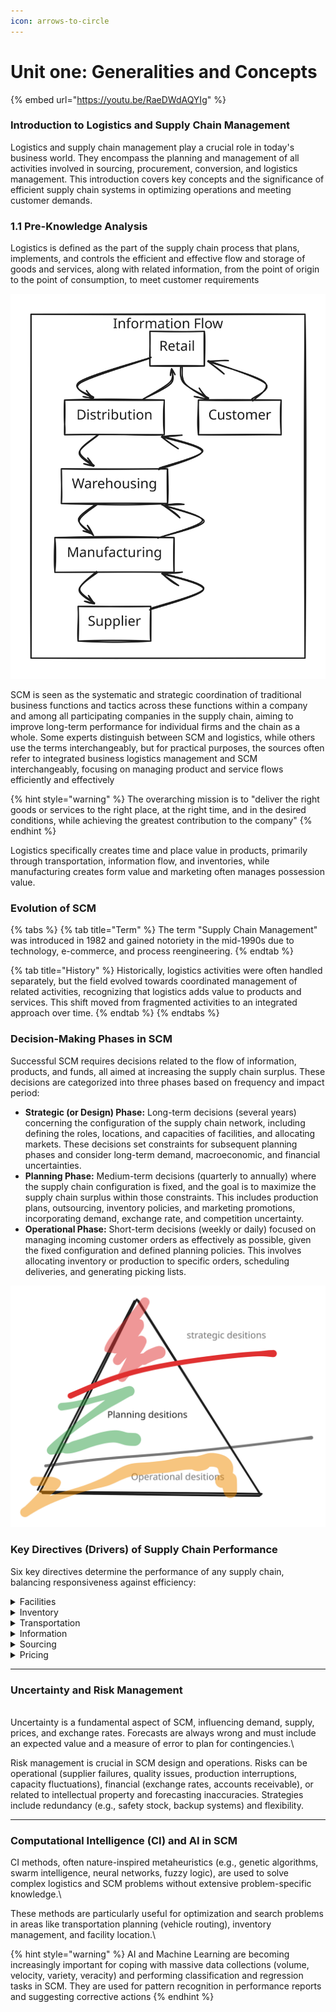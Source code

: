 ```yaml
---
icon: arrows-to-circle
---
```


# Unit one: Generalities and Concepts



{% embed url="https://youtu.be/RaeDWdAQYIg" %}

### Introduction to Logistics and Supply Chain Management

Logistics and supply chain management play a crucial role in today's business world. They encompass the planning and management of all activities involved in sourcing, procurement, conversion, and logistics management. This introduction covers key concepts and the significance of efficient supply chain systems in optimizing operations and meeting customer demands.

### 1.1 Pre-Knowledge Analysis

Logistics is defined as the part of the supply chain process that plans, implements, and controls the efficient and effective flow and storage of goods and services, along with related information, from the point of origin to the point of consumption, to meet customer requirements

<img src="../../.gitbook/assets/file.excalidraw (21).svg" alt="" class="gitbook-drawing">

SCM is seen as the systematic and strategic coordination of traditional business functions and tactics across these functions within a company and among all participating companies in the supply chain, aiming to improve long-term performance for individual firms and the chain as a whole. Some experts distinguish between SCM and logistics, while others use the terms interchangeably, but for practical purposes, the sources often refer to integrated business logistics management and SCM interchangeably, focusing on managing product and service flows efficiently and effectively

{% hint style="warning" %}
The overarching mission is to "deliver the right goods or services to the right place, at the right time, and in the desired conditions, while achieving the greatest contribution to the company"
{% endhint %}

Logistics specifically creates time and place value in products, primarily through transportation, information flow, and inventories, while manufacturing creates form value and marketing often manages possession value.

### Evolution of SCM

{% tabs %}
{% tab title="Term" %}
The term "Supply Chain Management" was introduced in 1982 and gained notoriety in the mid-1990s due to technology, e-commerce, and process reengineering.
{% endtab %}

{% tab title="History" %}
Historically, logistics activities were often handled separately, but the field evolved towards coordinated management of related activities, recognizing that logistics adds value to products and services. This shift moved from fragmented activities to an integrated approach over time.
{% endtab %}
{% endtabs %}

### Decision-Making Phases in SCM

Successful SCM requires decisions related to the flow of information, products, and funds, all aimed at increasing the supply chain surplus. These decisions are categorized into three phases based on frequency and impact period:&#x20;

* **Strategic (or Design) Phase:** Long-term decisions (several years) concerning the configuration of the supply chain network, including defining the roles, locations, and capacities of facilities, and allocating markets. These decisions set constraints for subsequent planning phases and consider long-term demand, macroeconomic, and financial uncertainties.&#x20;
* **Planning Phase:** Medium-term decisions (quarterly to annually) where the supply chain configuration is fixed, and the goal is to maximize the supply chain surplus within those constraints. This includes production plans, outsourcing, inventory policies, and marketing promotions, incorporating demand, exchange rate, and competition uncertainty.&#x20;
* **Operational Phase:** Short-term decisions (weekly or daily) focused on managing incoming customer orders as effectively as possible, given the fixed configuration and defined planning policies. This involves allocating inventory or production to specific orders, scheduling deliveries, and generating picking lists.

<img src="../../.gitbook/assets/file.excalidraw (22).svg" alt="" class="gitbook-drawing">

### Key Directives (Drivers) of Supply Chain Performance

Six key directives determine the performance of any supply chain, balancing responsiveness against efficiency:

<details>

<summary>Facilities</summary>

The "where" of the supply chain, locations where inventory is transformed (manufacturing) or stored (warehousing). Decisions involve location, capacity, and market allocation

</details>

<details>

<summary>Inventory</summary>

The "what" is moved along the supply chain. It acts as a buffer against uncertainty and demand variability. Decisions involve stock levels (raw materials, work-in-process, finished goods), safety stock, and reorder quantities.

</details>

<details>

<summary>Transportation</summary>

The "how" inventory is moved. Involves balancing the cost of transport (efficiency) with the speed of delivery (responsiveness). Decisions include mode selection (rail, truck, air, ship, pipeline), network design, and routing.

</details>

<details>

<summary>Information</summary>

The foundation upon which managers make decisions across functions and companies. It enables visibility, analysis, and execution of actions to improve performance. Critical for forecasting, planning, and coordinating processes.

</details>

<details>

<summary>Sourcing </summary>

Decisions related to acquiring goods and services from suppliers. It involves supplier selection, contract design, and risk management.

</details>

<details>

<summary>Pricing  </summary>

How a company charges for goods and services, influencing customer demand and company profitability. Revenue management techniques aim to maximize profit by segmenting customers and differentiating prices.

</details>

***

### Uncertainty and Risk Management

\
Uncertainty is a fundamental aspect of SCM, influencing demand, supply, prices, and exchange rates. Forecasts are always wrong and must include an expected value and a measure of error to plan for contingencies.\


Risk management is crucial in SCM design and operations. Risks can be operational (supplier failures, quality issues, production interruptions, capacity fluctuations), financial (exchange rates, accounts receivable), or related to intellectual property and forecasting inaccuracies. Strategies include redundancy (e.g., safety stock, backup systems) and flexibility.

***

### Computational Intelligence (CI) and AI in SCM 

CI methods, often nature-inspired metaheuristics (e.g., genetic algorithms, swarm intelligence, neural networks, fuzzy logic), are used to solve complex logistics and SCM problems without extensive problem-specific knowledge.\


These methods are particularly useful for optimization and search problems in areas like transportation planning (vehicle routing), inventory management, and facility location.\


{% hint style="warning" %}
AI and Machine Learning are becoming increasingly important for coping with massive data collections (volume, velocity, variety, veracity) and performing classification and regression tasks in SCM. They are used for pattern recognition in performance reports and suggesting corrective actions
{% endhint %}

